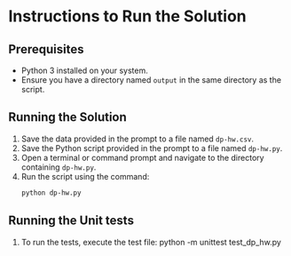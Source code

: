 # Instructions to Run the Solution

## Prerequisites
- Python 3 installed on your system.
- Ensure you have a directory named `output` in the same directory as the script.

## Running the Solution
1. Save the data provided in the prompt to a file named `dp-hw.csv`.
2. Save the Python script provided in the prompt to a file named `dp-hw.py`.
3. Open a terminal or command prompt and navigate to the directory containing `dp-hw.py`.
4. Run the script using the command:
   ```sh
   python dp-hw.py

## Running the Unit tests
1. To run the tests, execute the test file:
    python -m unittest test_dp_hw.py
